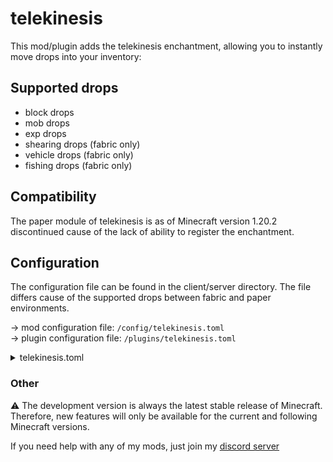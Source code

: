 # telekinesis

This mod/plugin adds the telekinesis enchantment, allowing you to instantly move drops into your inventory:

## Supported drops
- block drops
- mob drops
- exp drops
- shearing drops (fabric only)
- vehicle drops (fabric only)
- fishing drops (fabric only)

## Compatibility
The paper module of telekinesis is as of Minecraft version 1.20.2 discontinued cause of the lack of ability to
register the enchantment.

## Configuration

The configuration file can be found in the client/server directory.
The file differs cause of the supported drops between fabric and paper environments.

-> mod configuration file: `/config/telekinesis.toml`
<br>
-> plugin configuration file: `/plugins/telekinesis.toml`

<details>
<summary>telekinesis.toml</summary>

<details>
<summary>paper config</summary>

```toml
# Uncomment the following values if you want to change them:
# 
# Decides whether telekinesis can be used without the enchantment.
onByDefault = false
# Uncomment this to block functionality for those who don't have the required permission.
# onByDefaultPermissionRequirement = 'permission'
# 
# Decides whether players should be required to sneak to use telekinesis.
onlyOnSneak = false
# Decides whether telekinesis can be used for block drops.
blockDrops = true
# blockDropsPermissionRequirement = 'permission'
# 
# Decides whether telekinesis can be used for exp drops.
expDrops = true
# expDropsPermissionRequirement = 'permission'
# 
# Decides whether telekinesis can be used for entity drops.
entityDrops = true
# entityDropsPermissionRequirement = 'permission'
# 
# Decides whether to add the enchantment to the game.
enchantment = true
```
</details>

<details>
<summary>fabric config</summary>

```toml
# Uncomment the following values if you want to change them:
# 
# Decides whether telekinesis can be used without the enchantment.
onByDefault = false
# Decides whether players should be required to sneak to use telekinesis.
onlyOnSneak = false
# Decides whether to add the enchantment to the game.
enchantment = true
# Decides whether telekinesis can be used for block drops.
blockDrops = true
# Decides whether telekinesis can be used for exp drops.
expDrops = true
# Decides whether telekinesis can be used for mob drops.
mobDrops = true
# Decides whether telekinesis can be used for vehicle drops.
vehicleDrops = true
# Decides whether telekinesis can be used for shearing drops.
shearingDrops = true
# Decides whether telekinesis can be used for fishing drops.
fishingDrops = true
```
</details>

</details>

### Other
⚠️ The development version is always the latest stable release of Minecraft. 
Therefore, new features will only be available for the current and following Minecraft versions.

If you need help with any of my mods, just join my [discord server](https://nyon.dev/discord)
